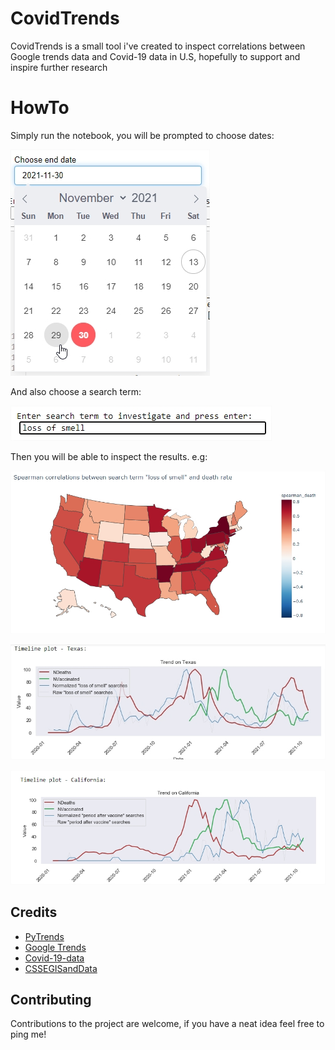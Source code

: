# CovidTrends
CovidTrends is a small tool i've created to inspect correlations between Google trends data and Covid-19 data in U.S, hopefully to support and inspire further research

# HowTo
Simply run the notebook, you will be prompted to choose dates:

![DatePicker](img//HowtoA.jpg)

And also choose a search term:

![TermPicker](/HowtoB.jpg)

Then you will be able to inspect the results. e.g:

![CorrelationHeatmap](img/CorrelationHeatmap.jpg)

![TexasLossOfSmell](img//TexasLossOfSmell.jpg)

![CaliforniaPeriodAfterVaccine](img//CaliforniaPeriodAfterVaccine.jpg)

## Credits

* [PyTrends](https://pypi.org/project/pytrends/)
* [Google Trends](https://trends.google.com/)
* [Covid-19-data](https://github.com/owid/covid-19-data)
* [CSSEGISandData](https://github.com/CSSEGISandData/COVID-19)


## Contributing

Contributions to the project are welcome, if you have a neat idea feel free to ping me!
